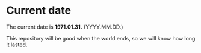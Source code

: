# Current date

The current date is **1971.01.31.** (YYYY.MM.DD.)

This repository will be good when the world ends, so we will know how long it lasted.